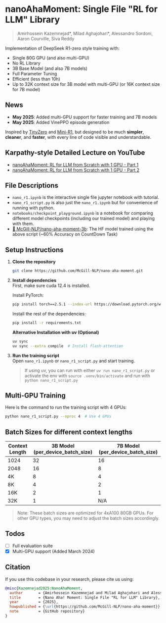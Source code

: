 # nanoAhaMoment: Single File "RL for LLM" Library
> Amirhossein Kazemnejad*, Milad Aghajohari*, Alessandro Sordoni, Aaron Courville, Siva Reddy

Implementation of DeepSeek R1-zero style training with:

- Single 80G GPU (and also multi-GPU)
- No RL Library 
- 3B Base Model (and also 7B models)
- Full Parameter Tuning 
- Efficient (less than 10h)
- Up to 32K context size for 3B model with multi-GPU (or 16K context size for 7B model)

## News
- **May 2025**: Added multi-GPU support for faster training and 7B models
- **May 2025**: Added VinePPO episode generation

Inspired by [TinyZero](https://github.com/Jiayi-Pan/TinyZero) and [Mini-R1](https://www.philschmid.de/mini-deepseek-r1), but designed to be much **simpler**, **cleaner**, and **faster**, with every line of code visible and understandable.

## Karpathy-style Detailed Lecture on YouTube

- [nanoAhaMoment: RL for LLM from Scratch with 1 GPU - Part 1](https://youtu.be/ZMO5tv30ri8)
- [nanoAhaMoment: RL for LLM from Scratch with 1 GPU - Part 2](https://youtu.be/dxhCyhc_bcQ)

## File Descriptions
- `nano_r1.ipynb` is the interactive single file jupyter notebook with tutorial.
- `nano_r1_script.py` is also just the `nano_r1.ipynb` but for convenience of running with python.
- `notebooks/checkpoint_playground.ipynb` is a notebook for comparing different model checkpoints (including our trained model) and playing with them.
- [🤗 McGill-NLP/nano-aha-moment-3b](https://huggingface.co/McGill-NLP/nano-aha-moment-3b): The HF model trained using the above script (~60\% Accuracy on CountDown Task)

## Setup Instructions

1. **Clone the repository**  
   ```bash
   git clone https://github.com/McGill-NLP/nano-aha-moment.git
   ```

2. **Install dependencies**  
   First, make sure cuda 12.4 is installed.
   
   Install PyTorch:
   ```bash
   pip install torch==2.5.1 --index-url https://download.pytorch.org/whl/cu124
   ```
   
   Install the rest of the dependencies:
   ```bash
   pip install -r requirements.txt
   ```

   **Alternative Installation with uv (Optional)**  
   ```bash
   uv sync
   uv sync --extra compile  # Install flash-attention
   ```

3. **Run the training script**  
   Open `nano_r1.ipynb` or `nano_r1_script.py` and start training.

   > If using uv, you can run with either `uv run nano_r1_script.py` or activate the env with `source .venv/bin/activate` and run with `python nano_r1_script.py`

## Multi-GPU Training
Here is the command to run the training script with 4 GPUs:
```bash
python nano_r1_script.py --nproc 4  # Use 4 GPUs
```

## Batch Sizes for different context lengths

| Context Length | 3B Model (per_device_batch_size) | 7B Model (per_device_batch_size) |
|---------------|----------------------------------|----------------------------------|
| 1024            | 32                               | 16                               |
| 2048            | 16                               | 8                               |
| 4K            | 8                               | 4                               |
| 8K            | 4                               | 2                                |
| 16K           | 2                                | 1                                |
| 32K           | 1                                | N/A                              |

> Note: These batch sizes are optimized for 4xA100 80GB GPUs. For other GPU types, you may need to adjust the batch sizes accordingly.

## Todos
- [ ] Full evaluation suite
- [x] Multi-GPU support (Added March 2024)

## Citation
If you use this codebase in your research, please cite us using:

```bibtex
@misc{Kazemnejad2025:NanoAhaMoment,
  author       = {Amirhossein Kazemnejad and Milad Aghajohari and Alessandro Sordoni and Aaron Courville and Siva Reddy},
  title        = {Nano Aha! Moment: Single File "RL for LLM" Library},
  year         = {2025},
  howpublished = {\url{https://github.com/McGill-NLP/nano-aha-moment}},
  note         = {GitHub repository}
}
```

